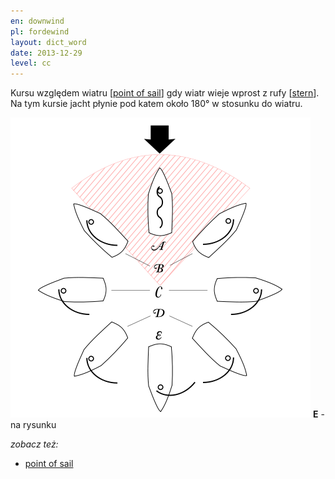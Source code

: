 ```yaml
---
en: downwind
pl: fordewind
layout: dict_word
date: 2013-12-29
level: cc
---
```


Kursu względem wiatru [[point of sail](/dict/sailing/point-of-sail.html)] gdy wiatr wieje wprost z rufy [[stern](/dict/yacht-parts/hull/stern.html)].  
Na tym kursie jacht płynie pod katem około 180° w stosunku do wiatru.

![point of sail](/img/dict/points_of_sail.png)
**E** - na rysunku

*zobacz też:*

* [point of sail](/dict/sailing/point-of-sail.html)
